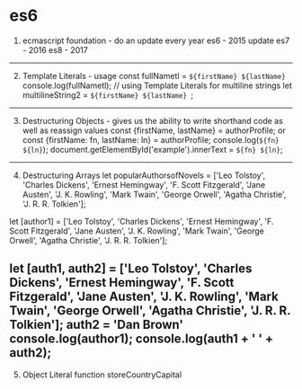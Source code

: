 # es6

1. ecmascript foundation - do an update every year
   es6 - 2015 update
   es7 - 2016
   es8 - 2017
---
2. Template Literals - usage
const fullNametl = `${firstName} ${lastName}`
console.log(fullNametl);
// using Template Literals for multiline strings
let multilineString2 = `${firstName}
${lastName}
`;
---
3. Destructuring Objects - gives us the ability to write shorthand code as well as reassign values
const {firstName, lastName} = authorProfile;
or
const {firstName: fn, lastName: ln} = authorProfile;
console.log(`${fn} ${ln}`);
document.getElementById('example').innerText = `${fn} ${ln}`;
---
4. Destructuring Arrays
let popularAuthorsofNovels = ['Leo Tolstoy', 'Charles Dickens', 'Ernest Hemingway', 'F. Scott Fitzgerald', 'Jane Austen', 'J. K. Rowling', 'Mark Twain', 'George Orwell', 'Agatha Christie', 'J. R. R. Tolkien'];

let [author1] = ['Leo Tolstoy', 'Charles Dickens', 'Ernest Hemingway', 'F. Scott Fitzgerald', 'Jane Austen', 'J. K. Rowling', 'Mark Twain', 'George Orwell', 'Agatha Christie', 'J. R. R. Tolkien'];

let [auth1, auth2] = ['Leo Tolstoy', 'Charles Dickens', 'Ernest Hemingway', 'F. Scott Fitzgerald', 'Jane Austen', 'J. K. Rowling', 'Mark Twain', 'George Orwell', 'Agatha Christie', 'J. R. R. Tolkien'];
auth2 = 'Dan Brown'
console.log(author1);
console.log(auth1 + ' ' + auth2);
---
5. Object Literal
function storeCountryCapital